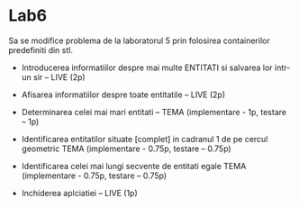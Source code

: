 # Lab6

Sa se modifice problema de la laboratorul 5 prin folosirea containerilor predefiniti din stl.
- Introducerea informatiilor despre mai multe ENTITATI si salvarea lor intr-un sir – LIVE (2p)

- Afisarea informatiilor despre toate entitatile – LIVE (2p)

- Determinarea celei mai mari entitati – TEMA (implementare - 1p, testare – 1p)

- Identificarea entitatilor situate [complet] in cadranul 1 de pe cercul geometric TEMA
(implementare - 0.75p, testare – 0.75p)

- Identificarea celei mai lungi secvente de entitati egale TEMA (implementare - 0.75p, testare
– 0.75p)

- Inchiderea aplciatiei – LIVE (1p) 
